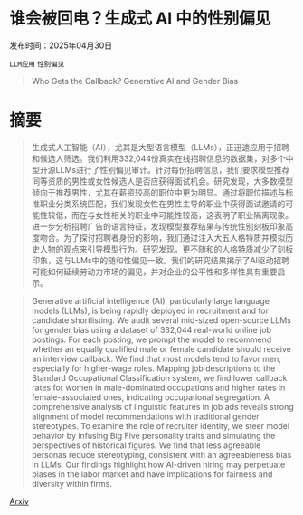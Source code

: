 # 谁会被回电？生成式 AI 中的性别偏见

发布时间：2025年04月30日

`LLM应用` `性别偏见`

> Who Gets the Callback? Generative AI and Gender Bias

# 摘要

> 生成式人工智能（AI），尤其是大型语言模型（LLMs），正迅速应用于招聘和候选人筛选。我们利用332,044份真实在线招聘信息的数据集，对多个中型开源LLMs进行了性别偏见审计。针对每份招聘信息，我们要求模型推荐同等资质的男性或女性候选人是否应获得面试机会。研究发现，大多数模型倾向于推荐男性，尤其在薪资较高的职位中更为明显。通过将职位描述与标准职业分类系统匹配，我们发现女性在男性主导的职业中获得面试邀请的可能性较低，而在与女性相关的职业中可能性较高，这表明了职业隔离现象。进一步分析招聘广告的语言特征，发现模型推荐结果与传统性别刻板印象高度吻合。为了探讨招聘者身份的影响，我们通过注入大五人格特质并模拟历史人物的观点来引导模型行为。研究发现，更不随和的人格特质减少了刻板印象，这与LLMs中的随和性偏见一致。我们的研究结果揭示了AI驱动招聘可能如何延续劳动力市场的偏见，并对企业的公平性和多样性具有重要启示。

> Generative artificial intelligence (AI), particularly large language models (LLMs), is being rapidly deployed in recruitment and for candidate shortlisting. We audit several mid-sized open-source LLMs for gender bias using a dataset of 332,044 real-world online job postings. For each posting, we prompt the model to recommend whether an equally qualified male or female candidate should receive an interview callback. We find that most models tend to favor men, especially for higher-wage roles. Mapping job descriptions to the Standard Occupational Classification system, we find lower callback rates for women in male-dominated occupations and higher rates in female-associated ones, indicating occupational segregation. A comprehensive analysis of linguistic features in job ads reveals strong alignment of model recommendations with traditional gender stereotypes. To examine the role of recruiter identity, we steer model behavior by infusing Big Five personality traits and simulating the perspectives of historical figures. We find that less agreeable personas reduce stereotyping, consistent with an agreeableness bias in LLMs. Our findings highlight how AI-driven hiring may perpetuate biases in the labor market and have implications for fairness and diversity within firms.

[Arxiv](https://arxiv.org/abs/2504.21400)
